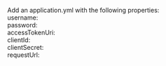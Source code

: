 Add an application.yml with the following properties:  
username:  
password:  
accessTokenUri:  
clientId:  
clientSecret:  
requestUrl: